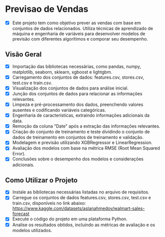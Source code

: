 # Previsao de Vendas
- [x] Este projeto tem como objetivo prever as vendas com base em conjuntos de dados relacionados. Utiliza técnicas de aprendizado de máquina e engenharia de variáveis para desenvolver modelos de previsão com diferentes algorítimos e comporar seu desempenho.

## Visão Geral
- [x] Importação das bibliotecas necessárias, como pandas, numpy, matplotlib, seaborn, sklearn, xgboost e lightgbm.
- [x] Carregamento dos conjuntos de dados: features.csv, stores.csv, test.csv e train.csv.
- [x] Visualização dos conjuntos de dados para análise inicial.
- [x] Junção dos conjuntos de dados para relacionar as informações relevantes.
- [x] Limpeza e pré-processamento dos dados, preenchendo valores ausentes e codificando variáveis categóricas.
- [x] Engenharia de características, extraindo informações adicionais da data.
- [x] Remoção da coluna "Date" após a extração das informações relevantes.
- [x] Criação do conjunto de treinamento e teste dividindo o conjunto de dados de treinamento em conjuntos de treinamento e validação.
- [x] Modelagem e previsão utilizando XGBRegressor e LinearRegression.
- [x] Avaliação dos modelos com base na métrica RMSE (Root Mean Squared Error).
- [x] Conclusões sobre o desempenho dos modelos e considerações adicionais.

## Como Utilizar o Projeto
- [x] Instale as bibliotecas necessárias listadas no arquivo de requisitos.
- [x] Carregue os conjuntos de dados features.csv, stores.csv, test.csv e train.csv, disponíveis no link abaixo:
  https://www.kaggle.com/datasets/aslanahmedov/walmart-sales-forecast
- [x] Execute o código do projeto em uma plataforma Python.
- [x] Analise os resultados obtidos, incluindo as métricas de avaliação e os modelos utilizados.
